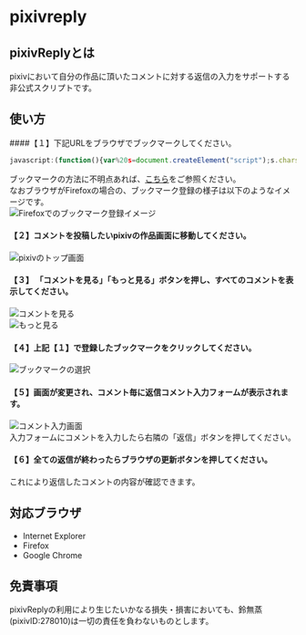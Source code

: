 pixivreply
==========

pixivReplyとは
-------------
pixivにおいて自分の作品に頂いたコメントに対する返信の入力をサポートする非公式スクリプトです。

使い方
-------------
####【１】下記URLをブラウザでブックマークしてください。  
```javascript
javascript:(function(){var%20s=document.createElement("script");s.charset="UTF-8";s.src="https://rawgithub.com/suzunashi/pixivreply/master/pixivreply.js";document.body.appendChild(s)})();
```  
ブックマークの方法に不明点あれば、[こちら](http://www.lifehacker.jp/2013/04/130402bookmarklet_matome.html)をご参照ください。  
なおブラウザがFirefoxの場合の、ブックマーク登録の様子は以下のようなイメージです。  
![Firefoxでのブックマーク登録イメージ](https://raw.github.com/suzunashi/pixivreply/master/img/firefox_bookmark.jpg "Firefoxでのブックマーク登録イメージ")  
#### 【２】コメントを投稿したいpixivの作品画面に移動してください。  
![pixivのトップ画面](https://raw.github.com/suzunashi/pixivreply/master/img/pixivtop.jpg "pixivのトップ画面")  
#### 【３】 「コメントを見る」「もっと見る」ボタンを押し、すべてのコメントを表示してください。  
![コメントを見る](https://raw.github.com/suzunashi/pixivreply/master/img/watch_comment.jpg "コメントを見る")  
![もっと見る](https://raw.github.com/suzunashi/pixivreply/master/img/watch_more_comment.jpg "もっと見る")  
#### 【４】上記【１】で登録したブックマークをクリックしてください。   
![ブックマークの選択](https://raw.github.com/suzunashi/pixivreply/master/img/select_bookmark.jpg "ブックマークの選択")  
#### 【５】画面が変更され、コメント毎に返信コメント入力フォームが表示されます。  
![コメント入力画面](https://raw.github.com/suzunashi/pixivreply/master/img/sample_form.jpg "コメント入力画面")  
入力フォームにコメントを入力したら右隣の「返信」ボタンを押してください。  
#### 【６】全ての返信が終わったらブラウザの更新ボタンを押してください。  
これにより返信したコメントの内容が確認できます。  

対応ブラウザ
-------------
* Internet Explorer  
* Firefox  
* Google Chrome  

免責事項
-------------
pixivReplyの利用により生じたいかなる損失・損害においても、鈴無蒸(pixivID:278010)は一切の責任を負わないものとします。
